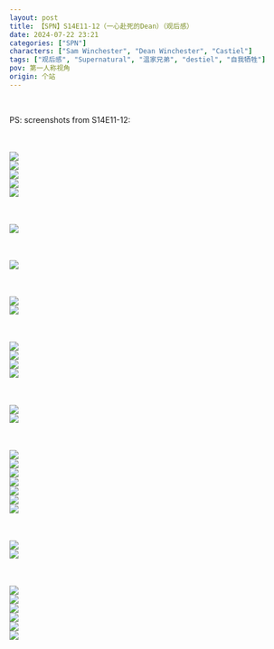 ```yaml
---
layout: post
title: 【SPN】S14E11-12（一心赴死的Dean）（观后感）
date: 2024-07-22 23:21
categories: ["SPN"]
characters: ["Sam Winchester", "Dean Winchester", "Castiel"]
tags: ["观后感", "Supernatural", "温家兄弟", "destiel", "自我牺牲"]
pov: 第一人称视角
origin: 个站
---
```


<br>

PS: screenshots from S14E11-12:

<br><br>
![](https://github.com/junesirius/junesirius.github.io/tree/master/assets/images/SPN/S14/2024-07-22-SPN-1411-1.jpg)
<br>
![](https://github.com/junesirius/junesirius.github.io/tree/master/assets/images/SPN/S14/2024-07-22-SPN-1411-2.jpg)
<br>
![](https://github.com/junesirius/junesirius.github.io/tree/master/assets/images/SPN/S14/2024-07-22-SPN-1411-3.jpg)
<br>
![](https://github.com/junesirius/junesirius.github.io/tree/master/assets/images/SPN/S14/2024-07-22-SPN-1411-4.jpg)
<br>
![](https://github.com/junesirius/junesirius.github.io/tree/master/assets/images/SPN/S14/2024-07-22-SPN-1411-5.jpg)
<br>

<br><br>
![](https://github.com/junesirius/junesirius.github.io/tree/master/assets/images/SPN/S14/2024-07-22-SPN-1411-6.jpg)
<br>

<br><br>
![](https://github.com/junesirius/junesirius.github.io/tree/master/assets/images/SPN/S14/2024-07-22-SPN-1412-1.jpg)
<br>

<br><br>
![](https://github.com/junesirius/junesirius.github.io/tree/master/assets/images/SPN/S14/2024-07-22-SPN-1412-2.jpg)
<br>
![](https://github.com/junesirius/junesirius.github.io/tree/master/assets/images/SPN/S14/2024-07-22-SPN-1412-3.jpg)
<br>

<br><br>
![](https://github.com/junesirius/junesirius.github.io/tree/master/assets/images/SPN/S14/2024-07-22-SPN-1412-4.jpg)
<br>
![](https://github.com/junesirius/junesirius.github.io/tree/master/assets/images/SPN/S14/2024-07-22-SPN-1412-5.jpg)
<br>
![](https://github.com/junesirius/junesirius.github.io/tree/master/assets/images/SPN/S14/2024-07-22-SPN-1412-6.jpg)
<br>
![](https://github.com/junesirius/junesirius.github.io/tree/master/assets/images/SPN/S14/2024-07-22-SPN-1412-7.jpg)
<br>

<br><br>
![](https://github.com/junesirius/junesirius.github.io/tree/master/assets/images/SPN/S14/2024-07-22-SPN-1412-8.jpg)
<br>
![](https://github.com/junesirius/junesirius.github.io/tree/master/assets/images/SPN/S14/2024-07-22-SPN-1412-9.jpg)
<br>

<br><br>
![](https://github.com/junesirius/junesirius.github.io/tree/master/assets/images/SPN/S14/2024-07-22-SPN-1412-10.jpg)
<br>
![](https://github.com/junesirius/junesirius.github.io/tree/master/assets/images/SPN/S14/2024-07-22-SPN-1412-11.jpg)
<br>
![](https://github.com/junesirius/junesirius.github.io/tree/master/assets/images/SPN/S14/2024-07-22-SPN-1412-12.jpg)
<br>
![](https://github.com/junesirius/junesirius.github.io/tree/master/assets/images/SPN/S14/2024-07-22-SPN-1412-13.jpg)
<br>
![](https://github.com/junesirius/junesirius.github.io/tree/master/assets/images/SPN/S14/2024-07-22-SPN-1412-14.jpg)
<br>
![](https://github.com/junesirius/junesirius.github.io/tree/master/assets/images/SPN/S14/2024-07-22-SPN-1412-15.jpg)
<br>
![](https://github.com/junesirius/junesirius.github.io/tree/master/assets/images/SPN/S14/2024-07-22-SPN-1412-16.jpg)
<br>

<br><br>
![](https://github.com/junesirius/junesirius.github.io/tree/master/assets/images/SPN/S14/2024-07-22-SPN-1412-17.jpg)
<br>
![](https://github.com/junesirius/junesirius.github.io/tree/master/assets/images/SPN/S14/2024-07-22-SPN-1412-18.jpg)
<br>

<br><br>
![](https://github.com/junesirius/junesirius.github.io/tree/master/assets/images/SPN/S14/2024-07-22-SPN-1412-19.jpg)
<br>
![](https://github.com/junesirius/junesirius.github.io/tree/master/assets/images/SPN/S14/2024-07-22-SPN-1412-20.jpg)
<br>
![](https://github.com/junesirius/junesirius.github.io/tree/master/assets/images/SPN/S14/2024-07-22-SPN-1412-21.jpg)
<br>
![](https://github.com/junesirius/junesirius.github.io/tree/master/assets/images/SPN/S14/2024-07-22-SPN-1412-22.jpg)
<br>
![](https://github.com/junesirius/junesirius.github.io/tree/master/assets/images/SPN/S14/2024-07-22-SPN-1412-23.jpg)
<br>
![](https://github.com/junesirius/junesirius.github.io/tree/master/assets/images/SPN/S14/2024-07-22-SPN-1412-24.jpg)
<br>
